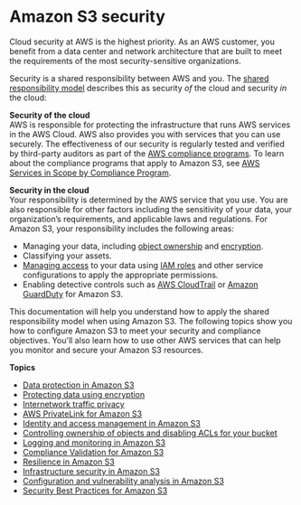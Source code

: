 # Amazon S3 security<a name="security"></a>

Cloud security at AWS is the highest priority\. As an AWS customer, you benefit from a data center and network architecture that are built to meet the requirements of the most security\-sensitive organizations\.

Security is a shared responsibility between AWS and you\. The [shared responsibility model](https://aws.amazon.com/compliance/shared-responsibility-model/) describes this as security *of* the cloud and security *in* the cloud:

**Security of the cloud**  
AWS is responsible for protecting the infrastructure that runs AWS services in the AWS Cloud\. AWS also provides you with services that you can use securely\. The effectiveness of our security is regularly tested and verified by third\-party auditors as part of the [AWS compliance programs](https://aws.amazon.com/compliance/programs/)\. To learn about the compliance programs that apply to Amazon S3, see [AWS Services in Scope by Compliance Program](https://aws.amazon.com/compliance/services-in-scope/)\.

**Security in the cloud**  
Your responsibility is determined by the AWS service that you use\. You are also responsible for other factors including the sensitivity of your data, your organization’s requirements, and applicable laws and regulations\. For Amazon S3, your responsibility includes the following areas:
+ Managing your data, including [object ownership](https://docs.aws.amazon.com/AmazonS3/latest/userguide/about-object-ownership.html) and [encryption](https://docs.aws.amazon.com/AmazonS3/latest/userguide/UsingEncryption.html)\.
+ Classifying your assets\.
+ [Managing access](https://docs.aws.amazon.com/AmazonS3/latest/userguide/s3-access-control.html) to your data using [IAM roles](https://docs.aws.amazon.com/AmazonS3/latest/userguide/security-best-practices.html#roles) and other service configurations to apply the appropriate permissions\.
+ Enabling detective controls such as [AWS CloudTrail](https://docs.aws.amazon.com/AmazonS3/latest/userguide/cloudtrail-logging.html) or [Amazon GuardDuty](https://docs.aws.amazon.com/guardduty/latest/ug/s3_detection.html) for Amazon S3\.

This documentation will help you understand how to apply the shared responsibility model when using Amazon S3\. The following topics show you how to configure Amazon S3 to meet your security and compliance objectives\. You'll also learn how to use other AWS services that can help you monitor and secure your Amazon S3 resources\. 

**Topics**
+ [Data protection in Amazon S3](DataDurability.md)
+ [Protecting data using encryption](UsingEncryption.md)
+ [Internetwork traffic privacy](inter-network-traffic-privacy.md)
+ [AWS PrivateLink for Amazon S3](privatelink-interface-endpoints.md)
+ [Identity and access management in Amazon S3](s3-access-control.md)
+ [Controlling ownership of objects and disabling ACLs for your bucket](about-object-ownership.md)
+ [Logging and monitoring in Amazon S3](s3-incident-response.md)
+ [Compliance Validation for Amazon S3](s3-compliance.md)
+ [Resilience in Amazon S3](disaster-recovery-resiliency.md)
+ [Infrastructure security in Amazon S3](network-isolation.md)
+ [Configuration and vulnerability analysis in Amazon S3](vulnerability-analysis-and-management.md)
+ [Security Best Practices for Amazon S3](security-best-practices.md)